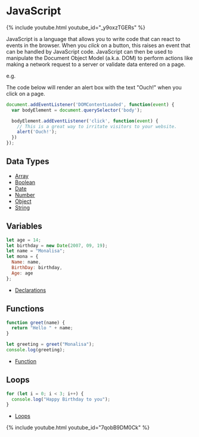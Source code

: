 # JavaScript

{% include youtube.html youtube_id="_y9oxzTGERs" %}

JavaScript is a language that allows you to write code that can react to events
in the browser. When you *click* on a button, this raises an event that can be
handled by JavaScript code. JavaScript can then be used to manipulate the
Document Object Model (a.k.a. DOM) to perform actions like making a network
request to a server or validate data entered on a page.

e.g.

The code below will render an alert box with the text "Ouch!" when you click
on a page.

```javascript
document.addEventListener('DOMContentLoaded', function(event) {
  var bodyElement = document.querySelector('body');

  bodyElement.addEventListener('click', function(event) {
    // This is a great way to irritate visitors to your website.
    alert('Ouch!');
  })
});
```

## Data Types

* [Array](https://developer.mozilla.org/en-US/docs/Web/JavaScript/Reference/Global_Objects/Array)
* [Boolean](https://developer.mozilla.org/en-US/docs/Web/JavaScript/Reference/Global_Objects/Boolean)
* [Date](https://developer.mozilla.org/en-US/docs/Web/JavaScript/Reference/Global_Objects/Date)
* [Number](https://developer.mozilla.org/en-US/docs/Web/JavaScript/Reference/Global_Objects/Number)
* [Object](https://developer.mozilla.org/en-US/docs/Web/JavaScript/Reference/Global_Objects/Object)
* [String](https://developer.mozilla.org/en-US/docs/Web/JavaScript/Reference/Global_Objects/String)

## Variables

```javascript
let age = 14;
let birthday = new Date(2007, 09, 19);
let name = "Monalisa";
let mona = {
  Name: name,
  BirthDay: birthday,
  Age: age
};
```

* [Declarations](https://developer.mozilla.org/en-US/docs/Web/JavaScript/Reference/Statements#declarations)

## Functions

```javascript
function greet(name) {
  return "Hello " + name;
}

let greeting = greet("Monalisa");
console.log(greeting);
```

* [Function](https://developer.mozilla.org/en-US/docs/Web/JavaScript/Reference/Statements/function)

## Loops

```javascript
for (let i = 0; i < 3; i++) {
  console.log("Happy Birthday to you");
}
```

* [Loops](https://developer.mozilla.org/en-US/docs/Web/JavaScript/Reference/Statements#iterations)

{% include youtube.html youtube_id="7qobB9DM0Ck" %}

<!--

TODO::
* `fetch()` data from the server.
* JSON API
* JSON
* REST
* variables
* datatypes
* functions
* events
-->
